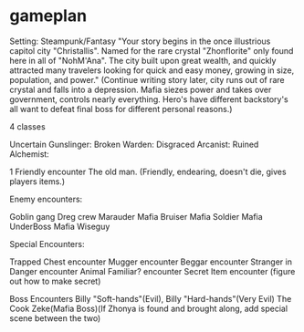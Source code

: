 # gameplan

Setting:
Steampunk/Fantasy
"Your story begins in the once illustrious capitol city "Christallis". Named for the rare crystal "Zhonflorite" only found here in all of "NohM'Ana". The city built upon great wealth, and quickly attracted many travelers looking for quick and easy money, growing in size, population, and power." (Continue writing story later, city runs out of rare crystal and falls into a depression. Mafia siezes power and takes over government, controls nearly everything. Hero's have different backstory's all want to defeat final boss for different personal reasons.)


4 classes

Uncertain Gunslinger:
Broken Warden:
Disgraced Arcanist:
Ruined Alchemist:

1 Friendly encounter
The old man. (Friendly, endearing, doesn't die, gives players items.)

Enemy encounters:

Goblin gang
Dreg crew
Marauder
Mafia Bruiser
Mafia Soldier
Mafia UnderBoss
Mafia Wiseguy



Special Encounters:

Trapped Chest encounter
Mugger encounter
Beggar encounter
Stranger in Danger encounter
Animal Familiar? encounter
Secret Item encounter (figure out how to make secret)

Boss Encounters
Billy "Soft-hands"(Evil), Billy "Hard-hands"(Very Evil)
The Cook
Zeke(Mafia Boss)(If Zhonya is found and brought along, add special scene between the two)

